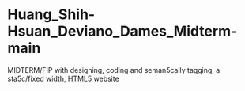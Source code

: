 # Huang_Shih-Hsuan_Deviano_Dames_Midterm-main
 MIDTERM/FIP with designing, coding and seman5cally tagging, a sta5c/fixed width, HTML5 website
